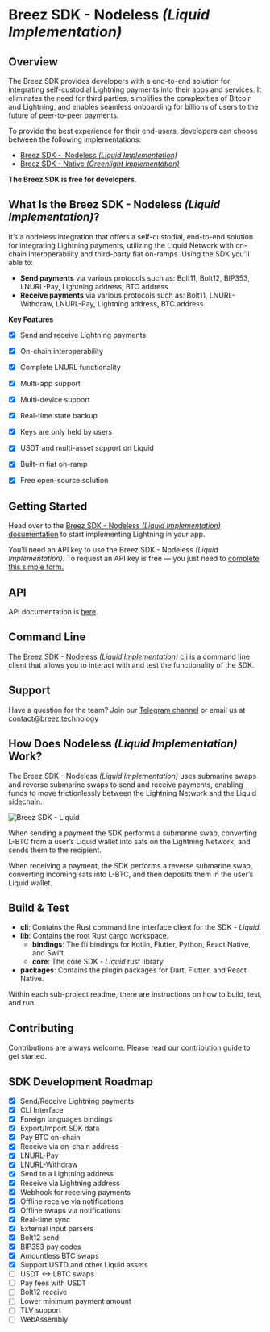 # Breez SDK - Nodeless *(Liquid Implementation)*

## **Overview**

The Breez SDK provides developers with a end-to-end solution for integrating self-custodial Lightning payments into their apps and services. It eliminates the need for third parties, simplifies the complexities of Bitcoin and Lightning, and enables seamless onboarding for billions of users to the future of peer-to-peer payments.

To provide the best experience for their end-users, developers can choose between the following implementations:

- [Breez SDK -  Nodeless *(Liquid Implementation)*](https://sdk-doc-liquid.breez.technology/)
- [Breez SDK - Native *(Greenlight Implementation)*](https://sdk-doc.breez.technology/)

**The Breez SDK is free for developers.**

## **What Is the Breez SDK - Nodeless *(Liquid Implementation)*?**

It’s a nodeless integration that offers a self-custodial, end-to-end solution for integrating Lightning payments, utilizing the Liquid Network with on-chain interoperability and third-party fiat on-ramps. Using the SDK you'll able to:

- **Send payments** via various protocols such as: Bolt11, Bolt12, BIP353, LNURL-Pay, Lightning address, BTC address
- **Receive payments** via various protocols such as: Bolt11, LNURL-Withdraw, LNURL-Pay, Lightning address, BTC address
  
**Key Features**

- [x] Send and receive Lightning payments 
- [x] On-chain interoperability
- [x] Complete LNURL functionality
- [x] Multi-app support
- [x] Multi-device support
- [x] Real-time state backup
- [x] Keys are only held by users
- [x] USDT and multi-asset support on Liquid
- [x] Built-in fiat on-ramp
- [x] Free open-source solution


## Getting Started 

Head over to the [Breez SDK - Nodeless *(Liquid Implementation)* documentation](https://sdk-doc-liquid.breez.technology/) to start implementing Lightning in your app.

You'll need an API key to use the Breez SDK - Nodeless *(Liquid Implementation)*. To request an API key is free — you just need to [complete this simple form.](https://breez.technology/request-api-key/#contact-us-form-sdk)

## **API**

API documentation is [here](https://breez.github.io/breez-sdk-liquid/breez_sdk_liquid/).

## **Command Line**

The [Breez SDK - Nodeless *(Liquid Implementation)* cli](https://github.com/breez/breez-sdk-liquid/tree/main/cli) is a command line client that allows you to interact with and test the functionality of the SDK.

## **Support**

Have a question for the team? Join our [Telegram channel](https://t.me/breezsdk) or email us at [contact@breez.technology](mailto:contact@breez.technology) 

## How Does Nodeless *(Liquid Implementation)* Work?

The Breez SDK - Nodeless *(Liquid Implementation)* uses submarine swaps and reverse submarine swaps to send and receive payments, enabling funds to move frictionlessly between the Lightning Network and the Liquid sidechain.

![Breez SDK - Liquid](https://github.com/breez/breez-sdk-liquid-docs/raw/main/src/images/BreezSDK_Liquid.png)

When sending a payment the SDK performs a submarine swap, converting L-BTC from a user’s Liquid wallet into sats on the Lightning Network, and sends them to the recipient.

When receiving a payment, the SDK performs a reverse submarine swap, converting incoming sats into L-BTC, and then deposits them in the user’s Liquid wallet.

## **Build & Test**

- **cli**:  Contains the Rust command line interface client for the SDK - *Liquid*.
- **lib**: Contains the root Rust cargo workspace.
    - **bindings**: The ffi bindings for Kotlin, Flutter, Python, React Native, and Swift.
    - **core**: The core SDK - *Liquid* rust library.
- **packages**: Contains the plugin packages for Dart, Flutter, and React Native.

Within each sub-project readme, there are instructions on how to build, test, and run.

## **Contributing**

Contributions are always welcome. Please read our [contribution guide](CONTRIBUTING.md) to get started.

## **SDK Development Roadmap**

- [x]  Send/Receive Lightning payments
- [x]  CLI Interface
- [x]  Foreign languages bindings
- [x]  Export/Import SDK data
- [x]  Pay BTC on-chain
- [x]  Receive via on-chain address
- [x]  LNURL-Pay
- [x]  LNURL-Withdraw
- [x]  Send to a Lightning address
- [x]  Receive via Lightning address
- [x]  Webhook for receiving payments
- [x]  Offline receive via notifications
- [x]  Offline swaps via notifications
- [x]  Real-time sync
- [x]  External input parsers
- [x]  Bolt12 send
- [x]  BIP353 pay codes
- [x]  Amountless BTC swaps
- [x]  Support USTD and other Liquid assets
- [ ]  USDT <-> LBTC swaps
- [ ]  Pay fees with USDT
- [ ]  Bolt12 receive
- [ ]  Lower minimum payment amount
- [ ]  TLV support
- [ ]  WebAssembly 
